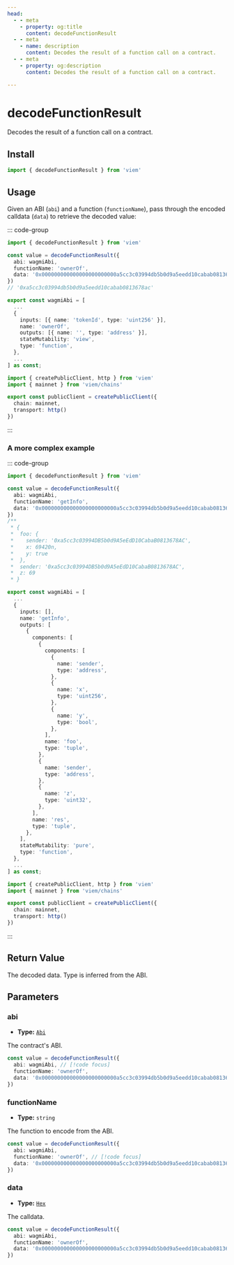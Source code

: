 ```yaml
---
head:
  - - meta
    - property: og:title
      content: decodeFunctionResult
  - - meta
    - name: description
      content: Decodes the result of a function call on a contract.
  - - meta
    - property: og:description
      content: Decodes the result of a function call on a contract.

---
```


# decodeFunctionResult

Decodes the result of a function call on a contract.

## Install

```ts
import { decodeFunctionResult } from 'viem'
```

## Usage

Given an ABI (`abi`) and a function (`functionName`), pass through the encoded calldata (`data`) to retrieve the decoded value:

::: code-group

```ts [example.ts]
import { decodeFunctionResult } from 'viem'

const value = decodeFunctionResult({
  abi: wagmiAbi,
  functionName: 'ownerOf',
  data: '0x000000000000000000000000a5cc3c03994db5b0d9a5eedd10cabab0813678ac'
})
// '0xa5cc3c03994db5b0d9a5eedd10cabab0813678ac'
```

```ts [abi.ts]
export const wagmiAbi = [
  ...
  {
    inputs: [{ name: 'tokenId', type: 'uint256' }],
    name: 'ownerOf',
    outputs: [{ name: '', type: 'address' }],
    stateMutability: 'view',
    type: 'function',
  },
  ...
] as const;
```

```ts [client.ts]
import { createPublicClient, http } from 'viem'
import { mainnet } from 'viem/chains'

export const publicClient = createPublicClient({
  chain: mainnet,
  transport: http()
})
```

:::

### A more complex example

::: code-group

```ts [example.ts]
import { decodeFunctionResult } from 'viem'

const value = decodeFunctionResult({
  abi: wagmiAbi,
  functionName: 'getInfo',
  data: '0x000000000000000000000000a5cc3c03994db5b0d9a5eedd10cabab0813678ac0000000000000000000000000000000000000000000000000000000000010f2c0000000000000000000000000000000000000000000000000000000000000001000000000000000000000000a5cc3c03994db5b0d9a5eedd10cabab0813678ac0000000000000000000000000000000000000000000000000000000000000045'
})
/**
 * {
 *  foo: {
 *    sender: '0xa5cc3c03994DB5b0d9A5eEdD10CabaB0813678AC',
 *    x: 69420n,
 *    y: true
 *  },
 *  sender: '0xa5cc3c03994DB5b0d9A5eEdD10CabaB0813678AC',
 *  z: 69
 * }
```

```ts [abi.ts]
export const wagmiAbi = [
  ...
  {
    inputs: [],
    name: 'getInfo',
    outputs: [
      {
        components: [
          {
            components: [
              {
                name: 'sender',
                type: 'address',
              },
              {
                name: 'x',
                type: 'uint256',
              },
              {
                name: 'y',
                type: 'bool',
              },
            ],
            name: 'foo',
            type: 'tuple',
          },
          {
            name: 'sender',
            type: 'address',
          },
          {
            name: 'z',
            type: 'uint32',
          },
        ],
        name: 'res',
        type: 'tuple',
      },
    ],
    stateMutability: 'pure',
    type: 'function',
  },
  ...
] as const;
```

```ts [client.ts]
import { createPublicClient, http } from 'viem'
import { mainnet } from 'viem/chains'

export const publicClient = createPublicClient({
  chain: mainnet,
  transport: http()
})
```

:::

## Return Value

The decoded data. Type is inferred from the ABI.

## Parameters

### abi

- **Type:** [`Abi`](/docs/glossary/types#abi)

The contract's ABI.

```ts
const value = decodeFunctionResult({
  abi: wagmiAbi, // [!code focus]
  functionName: 'ownerOf',
  data: '0x000000000000000000000000a5cc3c03994db5b0d9a5eedd10cabab0813678ac'
})
```

### functionName

- **Type:** `string`

The function to encode from the ABI.

```ts
const value = decodeFunctionResult({
  abi: wagmiAbi,
  functionName: 'ownerOf', // [!code focus]
  data: '0x000000000000000000000000a5cc3c03994db5b0d9a5eedd10cabab0813678ac'
})
```

### data

- **Type:** [`Hex`](/docs/glossary/types#hex)

The calldata.

```ts
const value = decodeFunctionResult({
  abi: wagmiAbi,
  functionName: 'ownerOf',
  data: '0x000000000000000000000000a5cc3c03994db5b0d9a5eedd10cabab0813678ac' // [!code focus]
})
```
